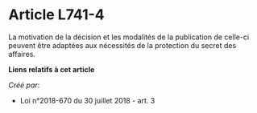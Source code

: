 # Article L741-4

La motivation de la décision et les modalités de la publication de celle-ci peuvent être adaptées aux nécessités de la
protection du secret des affaires.

**Liens relatifs à cet article**

_Créé par_:

  - Loi n°2018-670 du 30 juillet 2018 - art. 3
